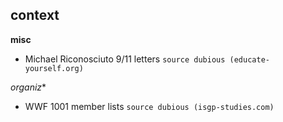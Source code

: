 ## context

**misc**
- Michael Riconosciuto 9/11 letters ``source dubious (educate-yourself.org)``

*organiz**
- WWF 1001 member lists ``source dubious (isgp-studies.com)``

